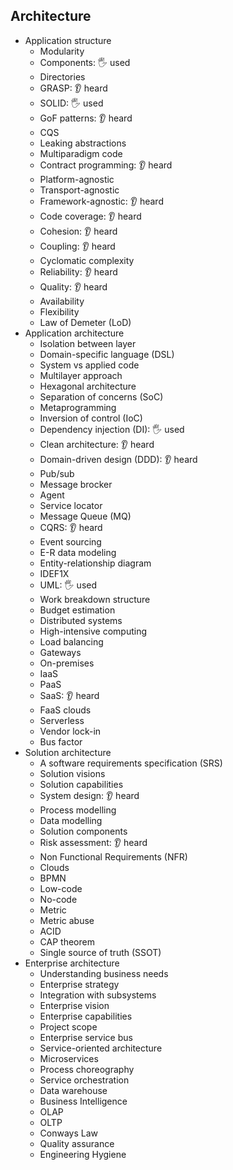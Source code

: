 ## Architecture

- Application structure
  - Modularity
  - Components: 🖐️ used
  - Directories
  - GRASP: 👂 heard
  - SOLID: 🖐️ used
  - GoF patterns: 👂 heard
  - CQS
  - Leaking abstractions
  - Multiparadigm code
  - Contract programming: 👂 heard
  - Platform-agnostic
  - Transport-agnostic
  - Framework-agnostic: 👂 heard
  - Code coverage: 👂 heard
  - Cohesion: 👂 heard
  - Coupling: 👂 heard
  - Cyclomatic complexity
  - Reliability: 👂 heard
  - Quality: 👂 heard
  - Availability
  - Flexibility
  - Law of Demeter (LoD)
- Application architecture
  - Isolation between layer
  - Domain-specific language (DSL)
  - System vs applied code
  - Multilayer approach
  - Hexagonal architecture
  - Separation of concerns (SoC)
  - Metaprogramming
  - Inversion of control (IoC)
  - Dependency injection (DI): 🖐️ used
  - Clean architecture: 👂 heard
  - Domain-driven design (DDD): 👂 heard
  - Pub/sub
  - Message brocker
  - Agent
  - Service locator
  - Message Queue (MQ)
  - CQRS: 👂 heard
  - Event sourcing
  - E-R data modeling
  - Entity-relationship diagram
  - IDEF1X
  - UML: 🖐️ used
  - Work breakdown structure
  - Budget estimation
  - Distributed systems
  - High-intensive computing
  - Load balancing
  - Gateways
  - On-premises
  - IaaS
  - PaaS
  - SaaS: 👂 heard
  - FaaS clouds
  - Serverless
  - Vendor lock-in
  - Bus factor
- Solution architecture
  - A software requirements specification (SRS)
  - Solution visions
  - Solution capabilities
  - System design: 👂 heard
  - Process modelling
  - Data modelling
  - Solution components
  - Risk assessment: 👂 heard
  - Non Functional Requirements (NFR)
  - Clouds
  - BPMN
  - Low-code
  - No-code
  - Metric
  - Metric abuse
  - ACID
  - CAP theorem
  - Single source of truth (SSOT)
- Enterprise architecture
  - Understanding business needs
  - Enterprise strategy
  - Integration with subsystems
  - Enterprise vision
  - Enterprise capabilities
  - Project scope
  - Enterprise service bus
  - Service-oriented architecture
  - Microservices
  - Process choreography
  - Service orchestration
  - Data warehouse
  - Business Intelligence
  - OLAP
  - OLTP
  - Conways Law
  - Quality assurance
  - Engineering Hygiene
